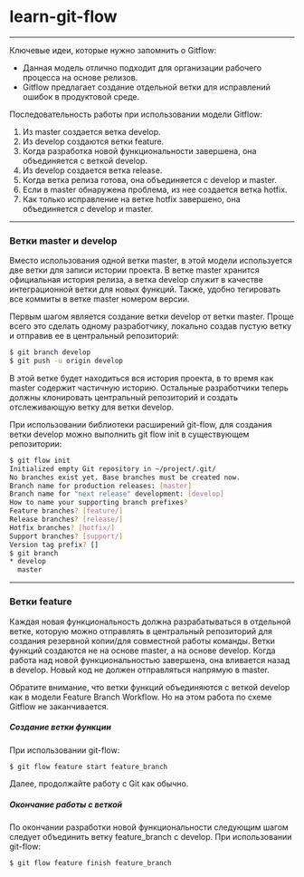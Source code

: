 # learn-git-flow

-----

Ключевые идеи, которые нужно запомнить о Gitflow:

* Данная модель отлично подходит для организации рабочего процесса на основе релизов.
* Gitflow предлагает создание отдельной ветки для исправлений ошибок в продуктовой среде.

Последовательность работы при использовании модели Gitflow:

1. Из master создается ветка develop.
1. Из develop создаются ветки feature.
1. Когда разработка новой функциональности завершена, она объединяется с веткой develop.
1. Из develop создается ветка release.
1. Когда ветка релиза готова, она объединяется с develop и master.
1. Если в master обнаружена проблема, из нее создается ветка hotfix.
1. Как только исправление на ветке hotfix завершено, она объединяется с develop и master.

-----

### Ветки master и develop

Вместо использования одной ветки master, в этой модели используется две ветки для записи истории проекта. В ветке master хранится официальная история релиза, а ветка develop служит в качестве интеграционной ветки для новых функций. Также, удобно тегировать все коммиты в ветке master номером версии.

Первым шагом является создание ветки develop от ветки master. Проще всего это сделать одному разработчику, локально создав пустую ветку и отправив ее в центральный репозиторий:

```bash
$ git branch develop
$ git push -u origin develop
```

В этой ветке будет находиться вся история проекта, в то время как master содержит частичную историю. Остальные разработчики теперь должны клонировать центральный репозиторий и создать отслеживающую ветку для ветки develop.

При использовании библиотеки расширений git-flow, для создания ветки develop можно выполнить git flow init в существующем репозитории:

```bash
$ git flow init
Initialized empty Git repository in ~/project/.git/
No branches exist yet. Base branches must be created now.
Branch name for production releases: [master]
Branch name for "next release" development: [develop]
How to name your supporting branch prefixes?
Feature branches? [feature/]
Release branches? [release/]
Hotfix branches? [hotfix/]
Support branches? [support/]
Version tag prefix? []
$ git branch
* develop
  master
```

-----

### Ветки feature

Каждая новая функциональность должна разрабатываться в отдельной ветке, которую можно отправлять в центральный репозиторий для создания резервной копии/для совместной работы команды. Ветки функций создаются не на основе master, a на основе develop. Когда работа над новой функциональностью завершена, она вливается назад в develop. Новый код не должен отправляться напрямую в master.

Обратите внимание, что ветки функций объединяются с веткой develop как в модели Feature Branch Workflow. Но на этом работа по схеме Gitflow не заканчивается.

##### Создание ветки функции

При использовании git-flow:

```bash
$ git flow feature start feature_branch
```

Далее, продолжайте работу c Git как обычно.

##### Окончание работы с веткой

По окончании разработки новой функциональности следующим шагом следует объединить ветку feature_branch c develop. При использовании git-flow:

```bash
$ git flow feature finish feature_branch
```
